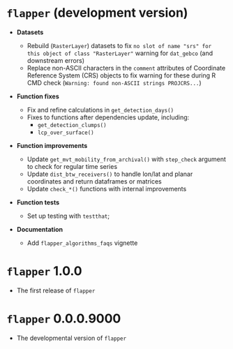# `flapper` (development version)

* **Datasets**
    * Rebuild (`RasterLayer`) datasets to fix `no slot of name "srs" for this object of class "RasterLayer"` warning for `dat_gebco` (and downstream errors)
    * Replace non-ASCII characters in the `comment` attributes of Coordinate Reference System (CRS) objects to fix
    warning for these during R CMD check (`Warning: found non-ASCII strings PROJCRS...`)

* **Function fixes**
    * Fix and refine calculations in `get_detection_days()`
    * Fixes to functions after dependencies update, including: 
        - `get_detection_clumps()` 
        - `lcp_over_surface()`

* **Function improvements**
    * Update `get_mvt_mobility_from_archival()` with `step_check` argument to check for regular time series
    * Update `dist_btw_receivers()` to handle lon/lat and planar coordinates and return dataframes or matrices
    * Update `check_*()` functions with internal improvements

* **Function tests**
    * Set up testing with `testthat`;
    
* **Documentation**
    * Add `flapper_algorithms_faqs` vignette

# `flapper` 1.0.0

* The first release of `flapper`

# `flapper` 0.0.0.9000

* The developmental version of `flapper`
